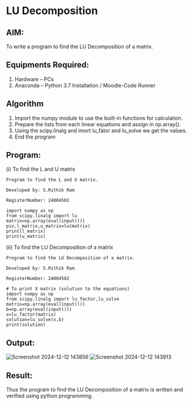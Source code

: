# LU Decomposition 

## AIM:
To write a program to find the LU Decomposition of a matrix.

## Equipments Required:
1. Hardware – PCs
2. Anaconda – Python 3.7 Installation / Moodle-Code Runner

## Algorithm
1. Import the numpy module to use the built-in functions for calculation.
2. Prepare the lists from each linear equations and assign in np.array().
3. Using the scipy.linalg and imort lu_fator and lu_solve we get the values.
4. End the program

## Program:
(i) To find the L and U matrix
```
Program to find the L and U matrix.

Developed by: S.Rithik Ram

RegisterNumber: 24004502

import numpy as np
from scipy.linalg import lu
matrix=np.array(eval(input()))
piv,l_matrix,u_matrix=lu(matrix)
print(l_matrix)
print(u_matrix)
```
(ii) To find the LU Decomposition of a matrix
```
Program to find the LU Decomposition of a matrix.

Developed by: S.Rithik Ram 

RegisterNumber: 24004502

# To print X matrix (solution to the equations)
import numpy as np
from scipy.linalg import lu_factor,lu_solve
matrix=np.array(eval(input()))
b=np.array(eval(input()))
x=lu_factor(matrix)
solution=lu_solve(x,b)
print(solution)
```
## Output:
![Screenshot 2024-12-12 143856](https://github.com/user-attachments/assets/976696bd-5088-4121-bdf2-12460b536237)
![Screenshot 2024-12-12 143913](https://github.com/user-attachments/assets/9b31a2d6-f30c-426d-a380-a77a8a262836)









## Result:
Thus the program to find the LU Decomposition of a matrix is written and verified using python programming.

